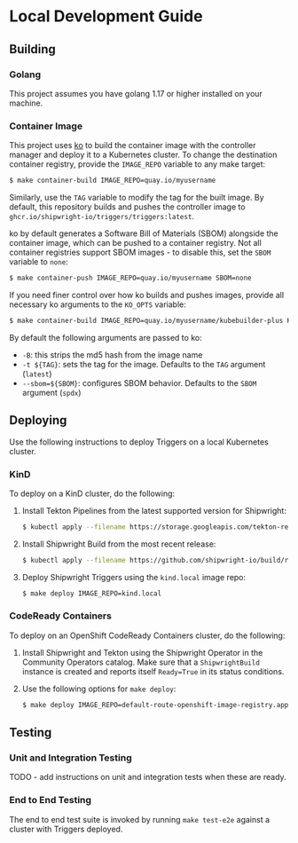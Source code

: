 # Local Development Guide

## Building

### Golang

This project assumes you have golang 1.17 or higher installed on your machine.

### Container Image

This project uses [ko](https://github.com/google/ko) to build the container image with the
controller manager and deploy it to a Kubernetes cluster. To change the destination container
registry, provide the `IMAGE_REPO` variable to any make target:

```sh
$ make container-build IMAGE_REPO=quay.io/myusername
```

Similarly, use the `TAG` variable to modify the tag for the built image.
By default, this repository builds and pushes the controller image to
`ghcr.io/shipwright-io/triggers/triggers:latest`.

ko by default generates a Software Bill of Materials (SBOM) alongside the container image, which
can be pushed to a container registry.
Not all container registries support SBOM images - to disable this, set the `SBOM` variable to
`none`:

```sh
$ make container-push IMAGE_REPO=quay.io/myusername SBOM=none
```

If you need finer control over how ko builds and pushes images, provide all necessary ko
arguments to the `KO_OPTS` variable:

```sh
$ make container-build IMAGE_REPO=quay.io/myusername/kubebuilder-plus KO_OPTS="--bare --tag=mytag"
```

By default the following arguments are passed to ko:

- `-B`: this strips the md5 hash from the image name
- `-t ${TAG}`: sets the tag for the image. Defaults to the `TAG` argument (`latest`)
- `--sbom=${SBOM}`: configures SBOM behavior. Defaults to the `SBOM` argument (`spdx`)

## Deploying

Use the following instructions to deploy Triggers on a local Kubernetes cluster.

### KinD

To deploy on a KinD cluster, do the following:

1. Install Tekton Pipelines from the latest supported version for Shipwright:

   ```sh
   $ kubectl apply --filename https://storage.googleapis.com/tekton-releases/pipeline/previous/v0.34.1/release.yaml
   ```

2. Install Shipwright Build from the most recent release:
   ```sh
   $ kubectl apply --filename https://github.com/shipwright-io/build/releases/download/v0.9.0/sample-strategies.yaml
   ```

3. Deploy Shipwright Triggers using the `kind.local` image repo:

   ```sh
   $ make deploy IMAGE_REPO=kind.local
   ```

### CodeReady Containers

To deploy on an OpenShift CodeReady Containers cluster, do the following:

1. Install Shipwright and Tekton using the Shipwright Operator in the Community Operators catalog. Make sure that a `ShipwrightBuild` instance is created and reports itself `Ready=True` in its status conditions.

2. Use the following options for `make deploy`:

   ```sh
   $ make deploy IMAGE_REPO=default-route-openshift-image-registry.apps-crc.testing/shipwright-build KO_OPTS="-B -t latest --insecure-registry"
   ```

## Testing

### Unit and Integration Testing

TODO - add instructions on unit and integration tests when these are ready.

### End to End Testing

The end to end test suite is invoked by running `make test-e2e` against a cluster with Triggers deployed.

